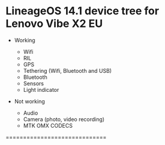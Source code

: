 # LineageOS 14.1 device tree for Lenovo Vibe X2 EU

* Working
  * Wifi
  * RIL
  * GPS
  * Tethering (Wifi, Bluetooth and USB)
  * Bluetooth
  * Sensors
  * Light indicator


* Not working
  * Audio
  * Camera (photo, video recording)
  * MTK OMX CODECS

=============================

  
